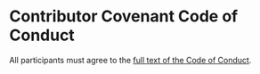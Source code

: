 # Contributor Covenant Code of Conduct

All participants must agree to the [full text of the Code of Conduct](https://www.contributor-covenant.org/version/2/0/code_of_conduct/).
